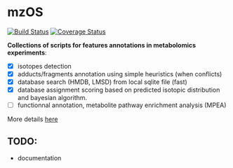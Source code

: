 mzOS
====

[![Build Status](https://travis-ci.org/jerkos/mzOS.svg?branch=master)](https://travis-ci.org/jerkos/mzOS)
[![Coverage Status](https://img.shields.io/coveralls/jerkos/mzOS.svg)](https://coveralls.io/r/jerkos/mzOS)

**Collections of scripts for features annotations in  metabolomics experiments**:

* [x] isotopes detection
* [x] adducts/fragments annotation using simple heuristics (when conflicts)
* [x] database search (HMDB, LMSD) from local sqlite file (fast)
* [x] database assignment scoring based on predicted isotopic distribution and bayesian algorithm. 
* [ ] functionnal annotation, metabolite pathway enrichment analysis (MPEA)

More details [here](http://jerkos.github.io/mzOS)

## TODO:

* documentation
